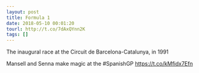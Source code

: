 ```yaml
---
layout: post
title: Formula 1
date: 2018-05-10 00:01:20
tourl: http://t.co/7dAxQYnn2K
tags: []
---
```

The inaugural race at the Circuit de Barcelona-Catalunya, in 1991

Mansell and Senna make magic at the #SpanishGP https://t.co/kMfidx7Efn